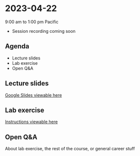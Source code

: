 # 2023-04-22
9:00 am to 1:00 pm Pacific
* Session recording coming soon

## Agenda
* Lecture slides
* Lab exercise
* Open Q&A

## Lecture slides
[Google Slides viewable here](https://docs.google.com/presentation/d/1FwfADd1Xi9IXxTjsqnUq2HsyP5yJJ_GklyyWq7H370s/edit?usp=sharing)

## Lab exercise
[Instructions viewable here](https://github.com/alex-pakalniskis/gisc606-spring2023/blob/main/lab5/instructions.txt)

## Open Q&A
About lab exercise, the rest of the course, or general career stuff
